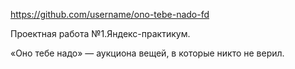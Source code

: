 https://github.com/username/ono-tebe-nado-fd

Проектная работа №1.Яндекс-практикум.

«Оно тебе надо» — аукциона вещей, в которые никто не верил.
